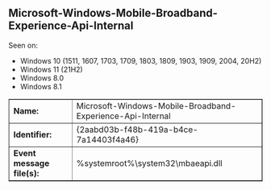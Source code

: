 ## Microsoft-Windows-Mobile-Broadband-Experience-Api-Internal

Seen on:
* Windows 10 (1511, 1607, 1703, 1709, 1803, 1809, 1903, 1909, 2004, 20H2)
* Windows 11 (21H2)
* Windows 8.0
* Windows 8.1

<table border="1" class="docutils">
  <tbody>
    <tr>
      <td><b>Name:</b></td>
      <td>Microsoft-Windows-Mobile-Broadband-Experience-Api-Internal</td>
    </tr>
    <tr>
      <td><b>Identifier:</b></td>
      <td>{2aabd03b-f48b-419a-b4ce-7a14403f4a46}</td>
    </tr>
    <tr>
      <td><b>Event message file(s):</b></td>
      <td>%systemroot%\system32\mbaeapi.dll</td>
    </tr>
  </tbody>
</table>

&nbsp;


